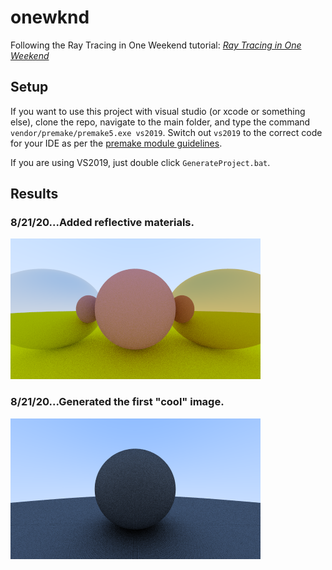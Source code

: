 # onewknd
Following the Ray Tracing in One Weekend tutorial: [_Ray Tracing in One Weekend_](https://raytracing.github.io/books/RayTracingInOneWeekend.html)

## Setup
If you want to use this project with visual studio (or xcode or something else), clone the repo, navigate to the main folder, and type the command `vendor/premake/premake5.exe vs2019`. Switch out `vs2019` to the correct code for your IDE as per the [premake module guidelines](https://github.com/premake/premake-core/wiki/Modules). 

If you are using VS2019, just double click `GenerateProject.bat`.
## Results
### 8/21/20...Added reflective materials.
<img src="results/20-21-8-2.png">  

### 8/21/20...Generated the first "cool" image.
<img src="results/20-21-8.png">